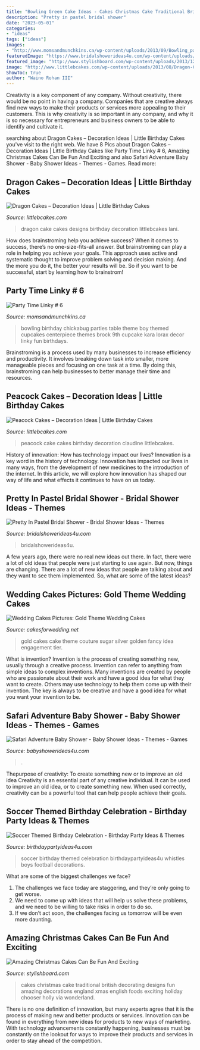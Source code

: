 ```yaml
---
title: "Bowling Green Cake Ideas - Cakes Christmas Cake Traditional British Decorating Designs Fun Amazing Decorations England Xmas English Foods Exciting Holiday Chooser Holly Via Wonderland"
description: "Pretty in pastel bridal shower"
date: "2023-05-01"
categories:
- "ideas"
tags: ["ideas"]
images:
- "http://www.momsandmunchkins.ca/wp-content/uploads/2013/09/Bowling_party_Chickabug_1.jpg"
featuredImage: "https://www.bridalshowerideas4u.com/wp-content/uploads/2016/11/Pretty-In-Pastel-Bridal-Shower-Cupcakes.jpeg"
featured_image: "http://www.stylishboard.com/wp-content/uploads/2013/12/c51.jpg"
image: "http://www.littlebcakes.com/wp-content/uploads/2013/08/Dragon-Cake-Designs.jpg"
ShowToc: true
author: "Waino Rohan III"
---
```



Creativity is a key component of any company. Without creativity, there would be no point in having a company. Companies that are creative always find new ways to make their products or services more appealing to their customers. This is why creativity is so important in any company, and why it is so necessary for entrepreneurs and business owners to be able to identify and cultivate it.

	

		
searching about Dragon Cakes – Decoration Ideas | Little Birthday Cakes you've visit to the right web. We have 8 Pics about Dragon Cakes – Decoration Ideas | Little Birthday Cakes like Party Time Linky # 6, Amazing Christmas Cakes Can Be Fun And Exciting and also Safari Adventure Baby Shower - Baby Shower Ideas - Themes - Games. Read more:
		
    
## Dragon Cakes – Decoration Ideas | Little Birthday Cakes

<img loading=lazy src="http://www.littlebcakes.com/wp-content/uploads/2013/08/Dragon-Cake-Designs.jpg" onerror="this.onerror=null;this.src='https://tse2.mm.bing.net/th?id=OIP.Nq1UFjehl11PIEkoJ5REOQHaLG&amp;pid=15.1';" alt="Dragon Cakes – Decoration Ideas | Little Birthday Cakes">

_Source: littlebcakes.com_

>dragon cake cakes designs birthday decoration littlebcakes lani. 

	

How does brainstroming help you achieve success?
When it comes to success, there’s no one-size-fits-all answer. But brainstroming can play a role in helping you achieve your goals. This approach uses active and systematic thought to improve problem solving and decision making. And the more you do it, the better your results will be. So if you want to be successful, start by learning how to brainstrom!

    
## Party Time Linky # 6

<img loading=lazy src="http://www.momsandmunchkins.ca/wp-content/uploads/2013/09/Bowling_party_Chickabug_1.jpg" onerror="this.onerror=null;this.src='https://tse3.mm.bing.net/th?id=OIP.hR5mS9yT2hEH28UrDGZm3QAAAA&amp;pid=15.1';" alt="Party Time Linky # 6">

_Source: momsandmunchkins.ca_

>bowling birthday chickabug parties table theme boy themed cupcakes centerpiece themes brock 9th cupcake kara lorax decor linky fun birthdays. 

	

Brainstroming is a process used by many businesses to increase efficiency and productivity. It involves breaking down task into smaller, more manageable pieces and focusing on one task at a time. By doing this, brainstroming can help businesses to better manage their time and resources.

    
## Peacock Cakes – Decoration Ideas | Little Birthday Cakes

<img loading=lazy src="http://www.littlebcakes.com/wp-content/uploads/2014/02/Peacock-Cake.jpg" onerror="this.onerror=null;this.src='https://tse1.mm.bing.net/th?id=OIP.InP1GPKXmChr0KWdVQvr5AHaKU&amp;pid=15.1';" alt="Peacock Cakes – Decoration Ideas | Little Birthday Cakes">

_Source: littlebcakes.com_

>peacock cake cakes birthday decoration claudine littlebcakes. 

	

History of innovation: How has technology impact our lives?
Innovation is a key word in the history of technology. Innovation has impacted our lives in many ways, from the development of new medicines to the introduction of the internet. In this article, we will explore how innovation has shaped our way of life and what effects it continues to have on us today.

    
## Pretty In Pastel Bridal Shower - Bridal Shower Ideas - Themes

<img loading=lazy src="https://www.bridalshowerideas4u.com/wp-content/uploads/2016/11/Pretty-In-Pastel-Bridal-Shower-Cupcakes.jpeg" onerror="this.onerror=null;this.src='https://tse1.mm.bing.net/th?id=OIP.QiVghHcUKI9eU4kKPU0NCAHaJ4&amp;pid=15.1';" alt="Pretty In Pastel Bridal Shower - Bridal Shower Ideas - Themes">

_Source: bridalshowerideas4u.com_

>bridalshowerideas4u. 

	

A few years ago, there were no real new ideas out there. In fact, there were a lot of old ideas that people were just starting to use again. But now, things are changing. There are a lot of new ideas that people are talking about and they want to see them implemented. So, what are some of the latest ideas?

    
## Wedding Cakes Pictures: Gold Theme Wedding Cakes

<img loading=lazy src="http://2.bp.blogspot.com/-5yBL-cIujbk/T8glfyF8ElI/AAAAAAAAG70/8AyPJ6nYOvk/s1600/gold-wedding-cake-idea.jpg" onerror="this.onerror=null;this.src='https://tse4.mm.bing.net/th?id=OIP.L7Sm3mMJa2zAmxcNAxdhMwAAAA&amp;pid=15.1';" alt="Wedding Cakes Pictures: Gold Theme Wedding Cakes">

_Source: cakesforwedding.net_

>gold cakes cake theme couture sugar silver golden fancy idea engagement tier. 

	

What is invention?
Invention is the process of creating something new, usually through a creative process. Invention can refer to anything from simple ideas to complex inventions. Many inventions are created by people who are passionate about their work and have a good idea for what they want to create. Others may use technology to help them come up with their invention. The key is always to be creative and have a good idea for what you want your invention to be.

    
## Safari Adventure Baby Shower - Baby Shower Ideas - Themes - Games

<img loading=lazy src="https://babyshowerideas4u.com/wp-content/uploads/2017/04/Safari-Adventure-Baby-Shower-VIP-Lounge.jpg" onerror="this.onerror=null;this.src='https://tse1.mm.bing.net/th?id=OIP.xGJ11jM0_M0xfmFu3ryXdgHaJQ&amp;pid=15.1';" alt="Safari Adventure Baby Shower - Baby Shower Ideas - Themes - Games">

_Source: babyshowerideas4u.com_

>. 

	

Thepurpose of creativity: To create something new or to improve an old idea
Creativity is an essential part of any creative individual. It can be used to improve an old idea, or to create something new. When used correctly, creativity can be a powerful tool that can help people achieve their goals.

    
## Soccer Themed Birthday Celebration - Birthday Party Ideas &amp; Themes

<img loading=lazy src="http://i1.wp.com/birthdaypartyideas4u.com/wp-content/uploads/2018/03/Soccer-Themed-Birthday-Celebration-Whistles.jpg?resize=570%2C852" onerror="this.onerror=null;this.src='https://tse3.mm.bing.net/th?id=OIP.8icHIr-LM2Og22wDcpxKFgHaLE&amp;pid=15.1';" alt="Soccer Themed Birthday Celebration - Birthday Party Ideas &amp; Themes">

_Source: birthdaypartyideas4u.com_

>soccer birthday themed celebration birthdaypartyideas4u whistles boys football decorations. 

	

What are some of the biggest challenges we face?
1. The challenges we face today are staggering, and they’re only going to get worse.
2. We need to come up with ideas that will help us solve these problems, and we need to be willing to take risks in order to do so.
3. If we don’t act soon, the challenges facing us tomorrow will be even more daunting.

    
## Amazing Christmas Cakes Can Be Fun And Exciting

<img loading=lazy src="http://www.stylishboard.com/wp-content/uploads/2013/12/c51.jpg" onerror="this.onerror=null;this.src='https://tse3.mm.bing.net/th?id=OIP.AsfCPKc6-ICnexfLUcTjRAHaJM&amp;pid=15.1';" alt="Amazing Christmas Cakes Can Be Fun And Exciting">

_Source: stylishboard.com_

>cakes christmas cake traditional british decorating designs fun amazing decorations england xmas english foods exciting holiday chooser holly via wonderland. 

	

There is no one definition of innovation, but many experts agree that it is the process of making new and better products or services. Innovation can be found in everything from new ideas for products to new ways of marketing. With technology advancements constantly happening, businesses must be constantly on the lookout for ways to improve their products and services in order to stay ahead of the competition.

